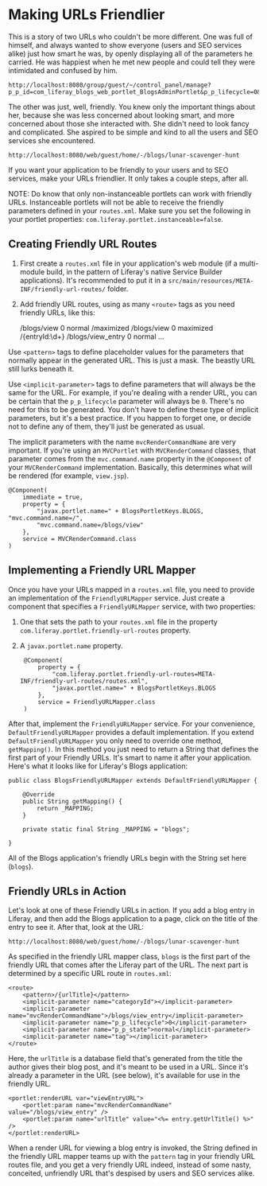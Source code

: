 # Making URLs Friendlier [](id=making-urls-friendlier)

This is a story of two URLs who couldn't be more different. One was full of
himself, and always wanted to show everyone (users and SEO services alike) just
how smart he was, by openly displaying all of the parameters he carried.  He was
happiest when he met new people and could tell they were intimidated and
confused by him.

    http://localhost:8080/group/guest/~/control_panel/manage?p_p_id=com_liferay_blogs_web_portlet_BlogsAdminPortlet&p_p_lifecycle=0&p_p_state=maximized&p_p_mode=view&_com_liferay_blogs_web_portlet_BlogsAdminPortlet_mvcRenderCommandName=%2Fblogs%2Fedit_entry&_com_liferay_blogs_web_portlet_BlogsAdminPortlet_redirect=http%3A%2F%2Flocalhost%3A8080%2Fgroup%2Fguest%2F~%2Fcontrol_panel%2Fmanage%3Fp_p_id%3Dcom_liferay_blogs_web_portlet_BlogsAdminPortlet%26p_p_lifecycle%3D0%26p_p_state%3Dmaximized%26p_p_mode%3Dview%26_com_liferay_blogs_web_portlet_BlogsAdminPortlet_mvcRenderCommandName%3D%252Fblogs%252Fview%26_com_liferay_blogs_web_portlet_BlogsAdminPortlet_orderBycol%3Dtitle%26_com_liferay_blogs_web_portlet_BlogsAdminPortlet_orderByType%3Dasc%26_com_liferay_blogs_web_portlet_BlogsAdminPortlet_entriesNavigation%3D%26_com_liferay_blogs_web_portlet_BlogsAdminPortlet_cur%3D1%26_com_liferay_blogs_web_portlet_BlogsAdminPortlet_delta%3D20&_com_liferay_blogs_web_portlet_BlogsAdminPortlet_entryId=30836

The other was just, well, friendly. You knew only the important things about
her, because she was less concerned about looking smart, and more concerned
about those she interacted with. She didn't need to look fancy and complicated.
She aspired to be simple and kind to all the users and SEO services she
encountered.

    http://localhost:8080/web/guest/home/-/blogs/lunar-scavenger-hunt

If you want your application to be friendly to your users and to SEO services,
make your URLs friendlier. It only takes a couple steps, after all.

NOTE: Do know that only non-instanceable portlets can work with friendly URLs.  Instanceable portlets will not be able to receive the friendly parameters defined in your `routes.xml`.  Make sure you set the following in your portlet properties: `com.liferay.portlet.instanceable=false`.

## Creating Friendly URL Routes [](id=creating-friendly-url-routes)

1. First create a `routes.xml` file in your application's web module (if a
multi-module build, in the pattern of Liferay's native Service Builder
applications). It's recommended to put it in a
`src/main/resources/META-INF/friendly-url-routes/` folder.

2. Add friendly URL routes, using as many `<route>` tags as you need friendly
URLs, like this:

    <?xml version="1.0"?>
    <!DOCTYPE routes PUBLIC "-//Liferay//DTD Friendly URL Routes 7.0.0//EN" "http://www.liferay.com/dtd/liferay-friendly-url-routes_7_0_0.dtd">

    <routes>
        <route>
            <pattern></pattern>
            <implicit-parameter name="mvcRenderCommandName">/blogs/view</implicit-parameter>
            <implicit-parameter name="p_p_lifecycle">0</implicit-parameter>
            <implicit-parameter name="p_p_state">normal</implicit-parameter>
        </route>
        <route>
            <pattern>/maximized</pattern>
            <implicit-parameter name="mvcRenderCommandName">/blogs/view</implicit-parameter>
            <implicit-parameter name="p_p_lifecycle">0</implicit-parameter>
            <implicit-parameter name="p_p_state">maximized</implicit-parameter>
        </route>
        <route>
            <pattern>/{entryId:\d+}</pattern>
            <implicit-parameter name="categoryId"></implicit-parameter>
            <implicit-parameter name="mvcRenderCommandName">/blogs/view_entry</implicit-parameter>
            <implicit-parameter name="p_p_lifecycle">0</implicit-parameter>
            <implicit-parameter name="p_p_state">normal</implicit-parameter>
            <implicit-parameter name="tag"></implicit-parameter>
        </route>
        ...
    </routes>

Use `<pattern>` tags to define placeholder values for the parameters that
normally appear in the generated URL. This is just a mask. The beastly URL still
lurks beneath it.

Use `<implicit-parameter>` tags to define parameters that will always be the
same for the URL. For example, if you're dealing with a render URL, you can be
certain that the `p_p_lifecycle` parameter will always be `0`. There's no need
for this to be generated. You don't have to define these type of implicit
parameters, but it's a best practice. If you happen to forget one, or decide not
to define any of them, they'll just be generated as usual.

The implicit parameters with the name `mvcRenderCommandName` are very
important. If you're using an `MVCPortlet` with `MVCRenderCommand` classes, that
parameter comes from the `mvc.command.name` property in the `@Component` of your
`MVCRenderCommand` implementation. Basically, this determines what will be
rendered (for example, `view.jsp`).

    @Component(
        immediate = true,
        property = {
            "javax.portlet.name=" + BlogsPortletKeys.BLOGS, "mvc.command.name=/",
            "mvc.command.name=/blogs/view"
        },
        service = MVCRenderCommand.class
    )

## Implementing a Friendly URL Mapper [](id=implementing-a-friendly-url-mapper)

Once you have your URLs mapped in a `routes.xml` file, you need to provide an
implementation of the `FriendlyURLMapper` service. Just create a component that
specifies a `FriendlyURLMapper` service, with two properties:

1. One that sets the path to your `routes.xml` file in the property
`com.liferay.portlet.friendly-url-routes` property.

2. A `javax.portlet.name` property.

        @Component(
            property = {
                "com.liferay.portlet.friendly-url-routes=META-INF/friendly-url-routes/routes.xml",
                "javax.portlet.name=" + BlogsPortletKeys.BLOGS
            },
            service = FriendlyURLMapper.class
        )

After that, implement the `FriendlyURLMapper` service. For your convenience,
`DefaultFriendlyURLMapper` provides a default implementation. If you extend
`DefaultFriendlyURLMapper` you only need to override one method,
`getMapping()`. In this method you just need to return a String that defines
the first part of your Friendly URLs. It's smart to name it after your
application. Here's what it looks like for Liferay's Blogs application:

    public class BlogsFriendlyURLMapper extends DefaultFriendlyURLMapper {

        @Override
        public String getMapping() {
            return _MAPPING;
        }

        private static final String _MAPPING = "blogs";

    }

All of the Blogs application's friendly URLs begin with the String set here
(`blogs`).

## Friendly URLs in Action [](id=friendly-urls-in-action)

Let's look at one of these Friendly URLs in action. If you add a blog entry in
Liferay, and then add the Blogs application to a page, click on the title of the
entry to see it. After that, look at the URL:

    http://localhost:8080/web/guest/home/-/blogs/lunar-scavenger-hunt

As specified in the friendly URL mapper class, `blogs` is the first part of the
friendly URL that comes after the Liferay part of the URL. The next part is
determined by a specific URL route in `routes.xml`:

	<route>
		<pattern>/{urlTitle}</pattern>
		<implicit-parameter name="categoryId"></implicit-parameter>
		<implicit-parameter name="mvcRenderCommandName">/blogs/view_entry</implicit-parameter>
		<implicit-parameter name="p_p_lifecycle">0</implicit-parameter>
		<implicit-parameter name="p_p_state">normal</implicit-parameter>
		<implicit-parameter name="tag"></implicit-parameter>
	</route>

Here, the `urlTitle` is a database field that's generated from the title the
author gives their blog post, and it's meant to be used in a URL. Since it's
already a parameter in the URL (see below), it's available for use in the
friendly URL.

    <portlet:renderURL var="viewEntryURL">
        <portlet:param name="mvcRenderCommandName" value="/blogs/view_entry" />
        <portlet:param name="urlTitle" value="<%= entry.getUrlTitle() %>" />
    </portlet:renderURL>

When a render URL for viewing a blog entry is invoked, the String defined in the
friendly URL mapper teams up with the `pattern` tag in your friendly URL routes
file, and you get a very friendly URL indeed, instead of some nasty, conceited,
unfriendly URL that's despised by users and SEO services alike.

